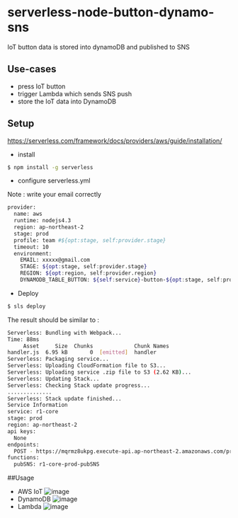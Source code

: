 # serverless-node-button-dynamo-sns
IoT button data is stored into dynamoDB and published to SNS

## Use-cases
- press IoT button 
- trigger Lambda which sends SNS push
- store the IoT data into DynamoDB

## Setup
https://serverless.com/framework/docs/providers/aws/guide/installation/
- install
```bash
$ npm install -g serverless
```

- configure serverless.yml


Note : write your email correctly
```bash
provider:
  name: aws
  runtime: nodejs4.3
  region: ap-northeast-2
  stage: prod
  profile: team #${opt:stage, self:provider.stage}
  timeout: 10
  environment:
    EMAIL: xxxxx@gmail.com
    STAGE: ${opt:stage, self:provider.stage}
    REGION: ${opt:region, self:provider.region}
    DYNAMODB_TABLE_BUTTON: ${self:service}-button-${opt:stage, self:provider.stage}
```

- Deploy
```bash
$ sls deploy
```

The result should be similar to :
```bash
Serverless: Bundling with Webpack...
Time: 88ms
     Asset     Size  Chunks             Chunk Names
handler.js  6.95 kB       0  [emitted]  handler
Serverless: Packaging service...
Serverless: Uploading CloudFormation file to S3...
Serverless: Uploading service .zip file to S3 (2.62 KB)...
Serverless: Updating Stack...
Serverless: Checking Stack update progress...
..............
Serverless: Stack update finished...
Service Information
service: r1-core
stage: prod
region: ap-northeast-2
api keys:
  None
endpoints:
  POST - https://mqrmz8ukpg.execute-api.ap-northeast-2.amazonaws.com/prod/test
functions:
  pubSNS: r1-core-prod-pubSNS
```

##Usage
- AWS IoT
![image](https://user-images.githubusercontent.com/9853714/43302303-a92693cc-91a4-11e8-9667-b26ec5402b6d.png)
- DynamoDB
![image](https://user-images.githubusercontent.com/9853714/43302323-e50091e0-91a4-11e8-9b88-b146b98fa72a.png)
- Lambda
![image](https://user-images.githubusercontent.com/9853714/43302339-0440147c-91a5-11e8-87fb-de49619717ff.png)
